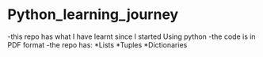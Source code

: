 # Python_learning_journey
-this repo has what I have learnt since I started 
Using python 
-the code is in PDF format 
-the repo has:
    *Lists
    *Tuples 
    *Dictionaries 
    
